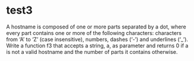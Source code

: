 # test3
A hostname is composed of one or more parts separated by a dot, where every part contains one or more of the following characters: characters from ‘A’ to ‘Z’ (case insensitive), numbers, dashes (‘-’) and underlines (‘_’). Write a function f3 that accepts a string, a, as parameter and returns 0 if a is not a valid hostname and the number of parts it contains otherwise.
